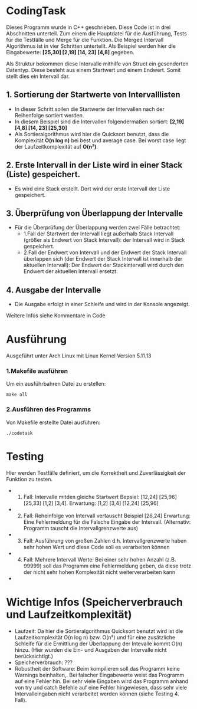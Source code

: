 # CodingTask

Dieses Programm wurde in C++ geschrieben. Diese Code ist in drei Abschnitten unterteil. Zum einem die Hauptdatei für die Ausführung, Tests für die Testfälle und Merge für die Funktion. Die Merged Intervall Algorithmus ist in vier Schritten unterteilt. Als Beispiel werden hier die Eingabewerte: **[25,30] [2,19] [14, 23] [4,8]** gegeben.

Als Struktur bekommen diese Intervalle mithilfe von Struct ein gesonderten Datentyp. Diese besteht aus einem Startwert und einem Endwert. Somit stellt dies ein Intervall dar.

## 1. Sortierung der Startwerte von Intervalllisten
* In dieser Schritt sollen die Startwerte der Intervallen nach der Reihenfolge sortiert werden. 
* In diesem Beispiel sind die Intervallen folgendermaßen sortiert: **[2,19] [4,8] [14, 23] [25,30]**
* Als Sortieralgorithmus wird hier die Quicksort benutzt, dass die Komplexität **O(n log n)** bei best und average case. Bei worst case liegt der Laufzeitkomplexität auf **O(n²)**.

## 2. Erste Intervall in der Liste wird in einer Stack (Liste) gespeichert. 
* Es wird eine Stack erstellt. Dort wird der erste Intervall der Liste gespeichert.

## 3. Überprüfung von Überlappung der Intervalle
* Für die Überprüfung der Überlappung werden zwei Fälle betrachtet:
   * 1.Fall der Startwert der Intervall liegt außerhalb Stack Intervall (größer als Endwert von Stack Intervall): der Intervall wird in Stack gespeichert.
   * 2.Fall der Endwert von Intervall und der Endwert der Stack Intervall überlappen sich (der Endwert der Stack Intervall ist innerhalb der aktuellen Intervall): Der Endwert der    Stackintervall wird durch den Endwert der aktuellen Intervall ersetzt.

## 4. Ausgabe der Intervalle
* Die Ausgabe erfolgt in einer Schleife und wird in der Konsole angezeigt.

Weitere Infos siehe Kommentare in Code


# Ausführung
Ausgeführt unter Arch Linux mit Linux Kernel Version 5.11.13

### 1.Makefile ausführen
Um ein ausführbahren Datei zu erstellen:
``` 
make all
```
### 2.Ausführen des Programms
Von Makefile erstellte Datei ausführen:
``` 
./codetask
```
# Testing
Hier werden Testfälle definiert, um die Korrektheit und Zuverlässigkeit der Funktion zu testen.

* 1. Fall: Intervalle mitden gleiche Startwert Bepsiel: [12,24] [25,96] [25,33] [1,2] [3,4]. Erwartung: [1,2] [3,4] [12,24] [25,96]
* 2. Fall: Reheinfolge von Intervall vertauscht Beispiel [26,24] Erwartung: Eine Fehlermeldung für die Falsche Eingabe der Intervall. (Alternativ: Programm tauscht die Intervallgrenzwerte aus)
* 3. Fall: Ausführung von großen Zahlen d.h. Intervallgrenzwerte haben sehr hohen Wert und diese Code soll es verarbeiten können
* 4. Fall: Mehrere Intervall Werte: Bei einer sehr hohen Anzahl (z.B. 99999) soll das Programm eine Fehlermeldung geben, da diese trotz der nicht sehr hohen Komplexität nicht weiterverarbeiten kann
*
# Wichtige Infos (Speicherverbrauch und Laufzeitkomplexität)
* Laufzeit: Da hier die Sortieralgorithmus Quicksort benutzt wird ist die Laufzeitkomplexität O(n log n) bzw. O(n²) und für eine zusätzliche Schleife für die Ermittlung der Überlappung der Intevalle kommt O(n) hinzu. (Hier wurden die Ein- und Ausgaben der Intervalle nicht berücksichtigt.)
* Speicherverbrauch: ???
* Robustheit der Software: Beim kompilieren soll das Programm keine Warnings beinhalten,. Bei falscher Eingabewerte weist das Programm auf eine Fehler hin. Bei sehr viele Eingaben wird das Programm anhand von try und catch Befehle auf eine Fehler hingewiesen, dass sehr viele Intervalleingaben nicht verarbeitet werden können (siehe Testing 4. Fall).
